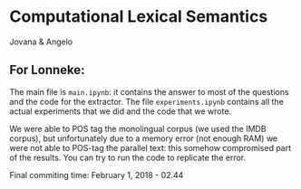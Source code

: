 # Computational Lexical Semantics
Jovana & Angelo

## For Lonneke:

The main file is ```main.ipynb```: it contains the answer to most of the questions and the code for the extractor. The file ```experiments.ipynb``` contains all the actual experiments that we did and the code that we wrote.

We were able to POS tag the monolingual corpus (we used the IMDB corpus), but unfortunately due to a memory error (not enough RAM) we were not able to POS-tag the parallel text: this somehow compromised part of the results. You can try to run the code to replicate the error.

Final commiting time: February 1, 2018 - 02.44
